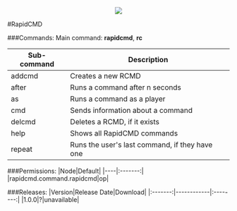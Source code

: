 <p align="center">
  <img src="https://raw.githubusercontent.com/Gamecrafter/PocketMine-Plugins/master/RapidCMD/images/icon.png?raw=true"/>
</p>
#RapidCMD

###Commands:
Main command: **rapidcmd**, **rc**

|Sub-command|Description|
|-----------|-----------|
|addcmd|Creates a new RCMD|
|after|Runs a command after n seconds|
|as|Runs a command as a player|
|cmd|Sends information about a command|
|delcmd|Deletes a RCMD, if it exists|
|help|Shows all RapidCMD commands|
|repeat|Runs the user's last command, if they have one|

###Permissions:
|Node|Default|
|----|:-------:|
|rapidcmd.command.rapidcmd|op|

###Releases:
|Version|Release Date|Download|
|:-------:|------------|:--------:|
|1.0.0|?|unavailable|